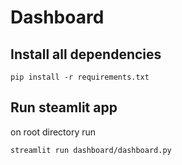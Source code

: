 # Dashboard

## Install all dependencies
```
pip install -r requirements.txt
```

## Run steamlit app
on root directory run

```
streamlit run dashboard/dashboard.py
```
